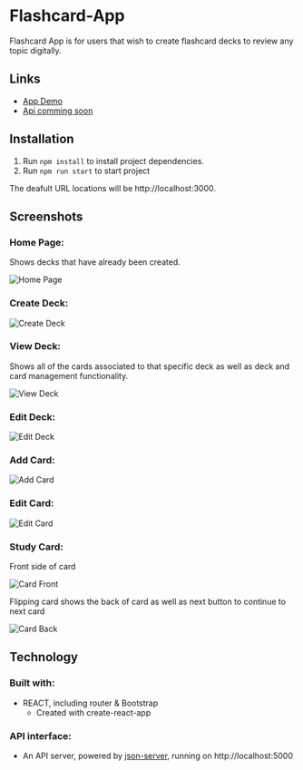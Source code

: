 # Flashcard-App

Flashcard App is for users that wish to create flashcard decks to review any topic digitally.

## Links

* [App Demo]()
* [Api comming soon]()

## Installation

1. Run `npm install` to install project dependencies.
1. Run `npm run start` to start project

The deafult URL locations will be http://localhost:3000.

## Screenshots

### Home Page:

Shows decks that have already been created.

![Home Page](screenshots/home.png)

### Create Deck:

![Create Deck](screenshots/viewDeck.png)

### View Deck:

Shows all of the cards associated to that specific deck as well as deck and card management functionality.

![View Deck](screenshots/createDeck.png)

### Edit Deck:

![Edit Deck](screenshots/editDeck.png)

### Add Card:

![Add Card](screenshots/addCard.png)

### Edit Card:

![Edit Card](screenshots/editCard.png)

### Study Card:

Front side of card

![Card Front](screenshots/studyDeckCardFront.png)

Flipping card shows the back of card as well as next button to continue to next card

![Card Back](screenshots/studyDeckCardBack.png)

## Technology

### Built with:
* REACT, including router & Bootstrap
  * Created with create-react-app

### API interface:
* An API server, powered by [json-server](https://www.npmjs.com/package/json-server), running on http://localhost:5000
